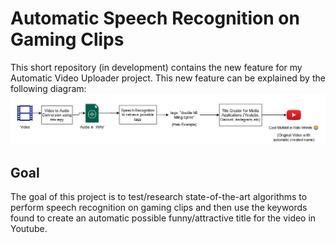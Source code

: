 # Automatic Speech Recognition on Gaming Clips

This short repository (in development) contains the new feature for my Automatic Video Uploader project. This new feature can be explained by the following diagram: 
![Speech Recognition on Gaming Clips Pipeline](projectDiagram.png)

## Goal

The goal of this project is to test/research state-of-the-art algorithms to perform speech recognition on gaming clips and then use the keywords found to create an automatic possible funny/attractive title for the video in Youtube. 